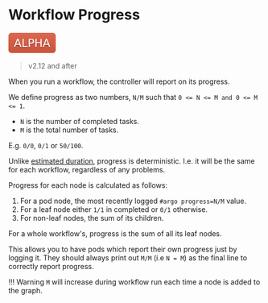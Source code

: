 # Workflow Progress

![alpha](assets/alpha.svg)

> v2.12 and after

When you run a workflow, the controller will report on its progress.

We define progress as two numbers, `N/M` such that `0 <= N <= M and 0 <= M <= 1`. 

* `N` is the number of completed tasks.
* `M` is the total number of tasks.

E.g. `0/0`, `0/1` or `50/100`.

Unlike [estimated duration](estimated-duration.md), progress is deterministic. I.e. it will be the same for each workflow, regardless of any problems. 

Progress for each node is calculated as follows:

1. For a pod node, the most recently logged `#argo progress=N/M` value.
2. For a leaf node either `1/1` in completed or `0/1` otherwise.
3. For non-leaf nodes, the sum of its children.

For a whole workflow's, progress is the sum of all its leaf nodes.
 
This allows you to have pods which report their own progress just by logging it. They should always print out `M/M` (i.e `N = M`) as the final line to correctly report progress.

!!! Warning 
    `M` will increase during workflow run each time a node is added to the graph.